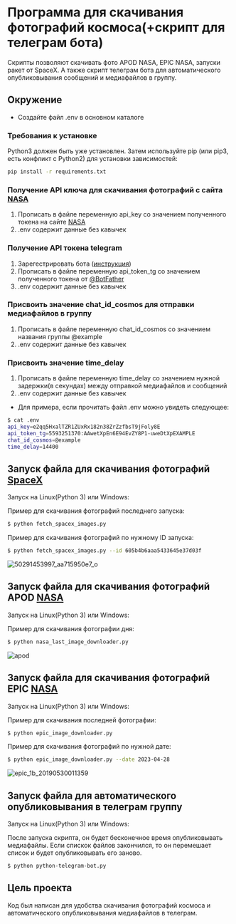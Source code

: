 # Программа для скачивания фотографий космоса(+скрипт для телеграм бота)
Скрипты позволяют скачивать фото APOD NASA, EPIC NASA, запуски ракет от SpaceX. А также скрипт телеграм бота для автоматического опубликовывания сообщений и медиафайлов в группу.
## Окружение
- Создайте файл .env в основном каталоге
### Требования к установке

Python3 должен быть уже установлен. Затем используйте pip (или pip3, есть конфликт с Python2) для установки зависимостей:

```bash
pip install -r requirements.txt
``` 

### Получение API ключа для скачивания фотографий с сайта [NASA](https://api.nasa.gov/)

1. Прописать в файле переменную api_key со значением полученного токена на сайте [NASA](https://api.nasa.gov/)
2. .env содержит данные без кавычек


### Получение API токена telegram

1. Зарегестрировать бота ([инструкция](https://way23.ru/%D1%80%D0%B5%D0%B3%D0%B8%D1%81%D1%82%D1%80%D0%B0%D1%86%D0%B8%D1%8F-%D0%B1%D0%BE%D1%82%D0%B0-%D0%B2-telegram.html))
2. Прописать в файле переменную api_token_tg со значением полученного токена от [@BotFather](https://t.me/BotFather)
3. .env содержит данные без кавычек

### Присвоить значение chat_id_cosmos для отправки медиафайлов в группу

1. Прописать в файле переменную chat_id_cosmos со значением названия группы @example
2. .env содержит данные без кавычек

### Присвоить значение time_delay

1. Прописать в файле переменную time_delay со значением нужной задержки(в секундах) между отправкой медиафайлов и сообщений
2. .env содержит данные без кавычек

- Для примера, если прочитать файл .env можно увидеть следующее:

```bash
$ cat .env
api_key=e2qq5HxalTZR1ZUxRx182n38ZrZzfbsT9jFoly8E
api_token_tg=5593251370:AAwetXpEn6E94EvZY8P1-uweDtXpEXAMPLE
chat_id_cosmos=@example
time_delay=14400
```

## Запуск файла для скачивания фотографий [SpaceX](https://github.com/r-spacex/SpaceX-API)

Запуск на Linux(Python 3) или Windows:

Пример для скачивания фотографий последнего запуска:

```bash
$ python fetch_spacex_images.py
```

Пример для скачивания фотографий по нужному ID запуска:

```bash
$ python fetch_spacex_images.py --id 605b4b6aaa5433645e37d03f
```
![50291453997_aa715950e7_o](https://user-images.githubusercontent.com/75582238/235646218-469f5881-5f36-42a1-b95a-f337b7605c8b.jpg)


## Запуск файла для скачивания фотографий APOD [NASA](https://api.nasa.gov/)

Запуск на Linux(Python 3) или Windows:

Пример для скачивания фотографии дня:

```bash
$ python nasa_last_image_downloader.py
```
![apod](https://user-images.githubusercontent.com/75582238/235646328-79f9b69a-1d62-4eba-ad89-d772a4a46b22.jpg)


## Запуск файла для скачивания фотографий EPIC [NASA](https://api.nasa.gov/)

Запуск на Linux(Python 3) или Windows:

Пример для скачивания последней фотографии:

```bash
$ python epic_image_downloader.py
```

Пример для скачивания фотографий по нужной дате:

```bash
$ python epic_image_downloader.py --date 2023-04-28
```
![epic_1b_20190530011359](https://user-images.githubusercontent.com/75582238/235646350-a1cfc15f-c015-4536-a836-e6146306e787.png)

## Запуск файла для автоматического опубликовывания в телеграм группу

Запуск на Linux(Python 3) или Windows:

После запуска скрипта, он будет бесконечное время опубликовывать медиафайлы. Если спискок файлов закончился, то он перемешает список и будет опубликовывать его заново.

```bash
$ python python-telegram-bot.py
```

## Цель проекта
Код был написан для удобства скачивания фотографий космоса и автоматического опубликовывания медиафайлов в телеграм.
